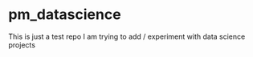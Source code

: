 # pm_datascience
This is just a test repo
I am trying to add / experiment with data science projects
